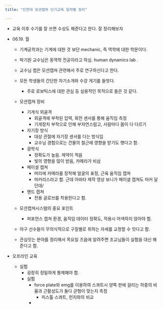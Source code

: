 ```yaml
---
title: "인천대 모션캡쳐 단기교육 일자별 정리"

---
```


- 교육 이후 수기를 잘 쓰면 수상도 해준다고 한다. 잘 정리해보자


- 06.19. 월

	- 기계공학과는 기계에 대한 것 보단 mechanic, 즉 역학에 대한 학문이다.
	- 박기원 교수님은 동역학 전공이라고 하심. human dynamics lab .

	- 교수님 랩은 모션캡쳐 관련해서 주로 연구하신다고 한다.


	- 모든 학생들의 간단한 자기소개와 수강 게기를 들엇다.
		- 주로 로보틱스에 대한 관심 등 실용적인 목적으로 들은 것 같다.


	- 모션캡쳐 장비
		- 기게식 외골격
			- 외골격에 부착된 압력, 회전 센서를 통해 움직임 측정
			- 기게장치 부착으로 인해 부자연스럼고, 사람마다 몸이 다 다르기 
		- 자기장 방식
			- 대상 관절에 자기장 센서를 다는 방식임
			- 교수님 경험으로는 건물의 철근에 영향을 받기도 햇다고 함.
		- 광학식
			- 정확도가 높음. 제약이 적음
			- 빛의 영향을 많이 받음, 카메라가 비삼
		- 페이셜 캡쳐
			- 머리에 카메라를 장착해 얼굴의 표정, 근육 움직임 캡쳐
			- 마커리스라고 함. 근데 아바타 제작 영상 보니가 페이셜 캡쳐도 마커 달던데/
		- 핸드 캡쳐
			- 전용 글로브를 착용한다고 함.
	- 모션캡쳐시스템의 중요 포인트
		- 퍼포먼스 캡쳐 환경, 움직임 데이터 정확도, 적용시 어색하지 않아야 함.
	- 야구 선수들이 무의식적으로 구질별로 취하는 자세를 교정할 수 잇다고 함.
	- 관심잇는 분야를 정리해서 목요일 즈음에 알려주면 조교님들이 실험을 대신 해준다고 함.



- 오프라인 교육
	- 실험
		- 굉장히 정밀하게 통제해야 함.
		- 실험
			- force plate와 emg를 이용하여 스콰트시 양쪽 판에 걸리는 하중의 비율과 근활성도가 둘다 균형이 맞는지 측정
				- 피스톨 스콰트, 런지와의 비교
			- 